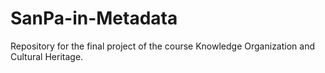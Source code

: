 # SanPa-in-Metadata
Repository for the final project of the course Knowledge Organization and Cultural Heritage.
